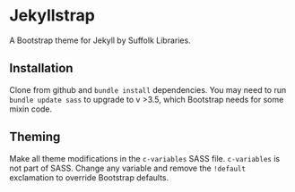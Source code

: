 # Jekyllstrap

A Bootstrap theme for Jekyll by Suffolk Libraries.

## Installation

Clone from github and `bundle install` dependencies. You may need to run `bundle update sass` to upgrade to v >3.5, which Bootstrap needs for some mixin code.

## Theming

Make all theme modifications in the `c-variables` SASS file. `c-variables` is not part of SASS. Change any variable and remove the `!default` exclamation to override Bootstrap defaults.

